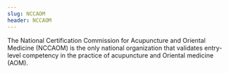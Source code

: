 ```yaml
---
slug: NCCAOM
header: NCCAOM
---
```


The National Certification Commission for Acupuncture and Oriental Medicine (NCCAOM) is the only national organization that validates entry-level competency in the practice of acupuncture and Oriental medicine (AOM).
